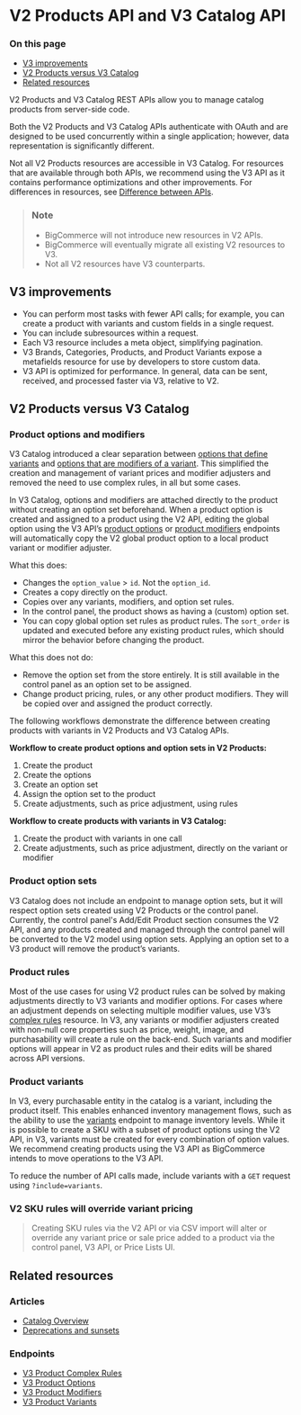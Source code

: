 # V2 Products API and V3 Catalog API

<div class="otp" id="no-index">

### On this page
- [V3 improvements](#v3-improvements)
- [V2 Products versus V3 Catalog](#v2-products-versus-v3-catalog)
- [Related resources](#related-resources)

</div>

V2 Products and V3 Catalog REST APIs allow you to manage catalog products from server-side code.

Both the V2 Products and V3 Catalog APIs authenticate with OAuth and are designed to be used concurrently within a single application; however, data representation is significantly different.

Not all V2 Products resources are accessible in V3 Catalog. For resources that are available through both APIs, we recommend using the V3 API as it contains performance optimizations and other improvements. For differences in resources, see [Difference between APIs]().

<div class="HubBlock--callout">
<div class="CalloutBlock--info">
<div class="HubBlock-content">

> ### Note
>
> * BigCommerce will not introduce new resources in V2 APIs.
> * BigCommerce will eventually migrate all existing V2 resources to V3.
> * Not all V2 resources have V3 counterparts. 

</div>
</div>
</div>

## V3 improvements

* You can perform most tasks with fewer API calls; for example, you can create a product with variants and custom fields in a single request.
* You can include subresources within a request.
* Each V3 resource includes a meta object, simplifying pagination.
* V3 Brands, Categories, Products, and Product Variants expose a metafields resource for use by developers to store custom data.
* V3 API is optimized for performance. In general, data can be sent, received, and processed faster via V3, relative to V2.

## V2 Products versus V3 Catalog

### Product options and modifiers

V3 Catalog introduced a clear separation between [options that define variants](https://developer.bigcommerce.com/api-reference/catalog/catalog-api/product-variants) and [options that are modifiers of a variant](https://developer.bigcommerce.com/api-reference/store-management/catalog/product-modifiers). This simplified the creation and management of variant prices and modifier adjusters and removed the need to use complex rules, in all but some cases. 

In V3 Catalog, options and modifiers are attached directly to the product without creating an option set beforehand. When a product option is created and assigned to a product using the V2 API, editing the global option using the V3 API’s [product options](https://developer.bigcommerce.com/api-reference/store-management/catalog/product-options/updateoption) or [product modifiers](https://developer.bigcommerce.com/api-reference/store-management/catalog/product-modifiers/updatemodifier) endpoints will automatically copy the V2 global product option to a local product variant or modifier adjuster.

What this does:

* Changes the `option_value` > `id`. Not the `option_id`.
* Creates a copy directly on the product.
* Copies over any variants, modifiers, and option set rules.
* In the control panel, the product shows as having a (custom) option set.
* You can copy global option set rules as product rules. The `sort_order` is updated and executed before any existing product rules, which should mirror the behavior before changing the product.

What this does not do:

* Remove the option set from the store entirely. It is still available in the control panel as an option set to be assigned.
* Change product pricing, rules, or any other product modifiers. They will be copied over and assigned the product correctly.

The following workflows demonstrate the difference between creating products with variants in V2 Products and V3 Catalog APIs.

**Workflow to create product options and option sets in V2 Products:**

1. Create the product
2. Create the options
3. Create an option set
4. Assign the option set to the product
5. Create adjustments, such as price adjustment, using rules


**Workflow to create products with variants in V3 Catalog:**

1. Create the product with variants in one call
2. Create adjustments, such as price adjustment, directly on the variant or modifier

### Product option sets

V3 Catalog does not include an endpoint to manage option sets, but it will respect option sets created using V2 Products or the control panel. Currently, the control panel's Add/Edit Product section consumes the V2 API, and any products created and managed through the control panel will be converted to the V2 model using option sets. Applying an option set to a V3 product will remove the product’s variants.

### Product rules 

Most of the use cases for using V2 product rules can be solved by making adjustments directly to V3 variants and modifier options. For cases where an adjustment depends on selecting multiple modifier values, use V3’s [complex rules](https://developer.bigcommerce.com/api-reference/store-management/catalog/product-complex-rules/createcomplexrule) resource. 
In V3, any variants or modifier adjusters created with non-null core properties such as price, weight, image, and purchasability will create a rule on the back-end. Such variants and modifier options will appear in V2 as product rules and their edits will be shared across API versions.

### Product variants

In V3, every purchasable entity in the catalog is a variant, including the product itself. This enables enhanced inventory management flows, such as the ability to use the [variants](https://developer.bigcommerce.com/api-reference/store-management/catalog/variants/updatevariantsbatch) endpoint to manage inventory levels. While it is possible to create a SKU with a subset of product options using the V2 API, in V3, variants must be created for every combination of option values. We recommend creating products using the V3 API as BigCommerce intends to move operations to the V3 API.

To reduce the number of API calls made, include variants with a `GET` request using `?include=variants`.

<div class="HubBlock--callout">
<div class="CalloutBlock--warning">
<div class="HubBlock-content">

<!-- theme: warning -->

### V2 SKU rules will override variant pricing
> Creating SKU rules via the V2 API or via CSV import will alter or override any variant price or sale price added to a product via the control panel, V3 API, or Price Lists UI.

</div>
</div>
</div>

## Related resources

### Articles
* [Catalog Overview](https://developer.bigcommerce.com/api-docs/store-management/products-overview)
* [Deprecations and sunsets](https://developer.bigcommerce.com/api-reference#deprecations-and-sunsets)

### Endpoints
* [V3 Product Complex Rules](https://developer.bigcommerce.com/api-reference/store-management/catalog/product-complex-rules)
* [V3 Product Options](https://developer.bigcommerce.com/api-reference/store-management/catalog/product-options)
* [V3 Product Modifiers](https://developer.bigcommerce.com/api-reference/store-management/catalog/product-modifiers)
* [V3 Product Variants](https://developer.bigcommerce.com/api-reference/catalog/catalog-api/product-variants)